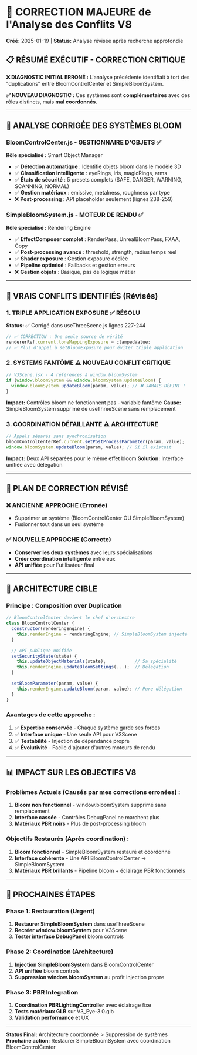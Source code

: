 # 🚨 CORRECTION MAJEURE de l'Analyse des Conflits V8
**Créé:** 2025-01-19 | **Status:** Analyse révisée après recherche approfondie

## 📋 RÉSUMÉ EXÉCUTIF - CORRECTION CRITIQUE

**❌ DIAGNOSTIC INITIAL ERRONÉ :** L'analyse précédente identifiait à tort des "duplications" entre BloomControlCenter et SimpleBloomSystem.

**✅ NOUVEAU DIAGNOSTIC :** Ces systèmes sont **complémentaires** avec des rôles distincts, mais **mal coordonnés**.

---

## 🎯 ANALYSE CORRIGÉE DES SYSTÈMES BLOOM

### **BloomControlCenter.js - GESTIONNAIRE D'OBJETS** ✅
**Rôle spécialisé :** Smart Object Manager
- ✅ **Détection automatique** : Identifie objets bloom dans le modèle 3D
- ✅ **Classification intelligente** : eyeRings, iris, magicRings, arms
- ✅ **États de sécurité** : 5 presets complets (SAFE, DANGER, WARNING, SCANNING, NORMAL)
- ✅ **Gestion matériaux** : emissive, metalness, roughness par type
- ❌ **Post-processing** : API placeholder seulement (lignes 238-259)

### **SimpleBloomSystem.js - MOTEUR DE RENDU** ✅
**Rôle spécialisé :** Rendering Engine
- ✅ **EffectComposer complet** : RenderPass, UnrealBloomPass, FXAA, Copy
- ✅ **Post-processing avancé** : threshold, strength, radius temps réel
- ✅ **Shader exposure** : Gestion exposure dédiée
- ✅ **Pipeline optimisé** : Fallbacks et gestion erreurs
- ❌ **Gestion objets** : Basique, pas de logique métier

---

## 🚨 VRAIS CONFLITS IDENTIFIÉS (Révisés)

### **1. TRIPLE APPLICATION EXPOSURE** ✅ **RÉSOLU**
**Status:** ✅ Corrigé dans useThreeScene.js lignes 227-244
```javascript
// ✅ CORRECTION : Une seule source de vérité
rendererRef.current.toneMappingExposure = clampedValue;
// ✅ Plus d'appel à setBloomExposure pour éviter triple application
```

### **2. SYSTEMS FANTÔME** ⚠️ **NOUVEAU CONFLIT CRITIQUE**
```javascript
// V3Scene.jsx - 4 références à window.bloomSystem
if (window.bloomSystem && window.bloomSystem.updateBloom) {
  window.bloomSystem.updateBloom(param, value); // ❌ JAMAIS DÉFINI !
}
```
**Impact:** Contrôles bloom ne fonctionnent pas - variable fantôme
**Cause:** SimpleBloomSystem supprimé de useThreeScene sans remplacement

### **3. COORDINATION DÉFAILLANTE** ⚠️ **ARCHITECTURE**
```javascript
// Appels séparés sans synchronisation
bloomControlCenterRef.current.setPostProcessParameter(param, value);
window.bloomSystem.updateBloom(param, value); // Si il existait
```
**Impact:** Deux API séparées pour le même effet bloom
**Solution:** Interface unifiée avec délégation

---

## 🔧 PLAN DE CORRECTION RÉVISÉ

### **❌ ANCIENNE APPROCHE (Erronée)**
- Supprimer un système (BloomControlCenter OU SimpleBloomSystem)
- Fusionner tout dans un seul système

### **✅ NOUVELLE APPROCHE (Correcte)**
- **Conserver les deux systèmes** avec leurs spécialisations
- **Créer coordination intelligente** entre eux
- **API unifiée** pour l'utilisateur final

---

## 🎯 ARCHITECTURE CIBLE

### **Principe : Composition over Duplication**
```javascript
// BloomControlCenter devient le chef d'orchestre
class BloomControlCenter {
  constructor(renderingEngine) {
    this.renderEngine = renderingEngine; // SimpleBloomSystem injecté
  }
  
  // API publique unifiée
  setSecurityState(state) {
    this.updateObjectMaterials(state);           // Sa spécialité
    this.renderEngine.updateBloomSettings(...);  // Délégation
  }
  
  setBloomParameter(param, value) {
    this.renderEngine.updateBloom(param, value); // Pure délégation
  }
}
```

### **Avantages de cette approche :**
1. ✅ **Expertise conservée** - Chaque système garde ses forces
2. ✅ **Interface unique** - Une seule API pour V3Scene
3. ✅ **Testabilité** - Injection de dépendance propre
4. ✅ **Évolutivité** - Facile d'ajouter d'autres moteurs de rendu

---

## 📊 IMPACT SUR LES OBJECTIFS V8

### **Problèmes Actuels (Causés par mes corrections erronées) :**
1. **Bloom non fonctionnel** - window.bloomSystem supprimé sans remplacement
2. **Interface cassée** - Contrôles DebugPanel ne marchent plus
3. **Matériaux PBR noirs** - Plus de post-processing bloom

### **Objectifs Restaurés (Après coordination) :**
1. **Bloom fonctionnel** - SimpleBloomSystem restauré et coordonné
2. **Interface cohérente** - Une API BloomControlCenter → SimpleBloomSystem  
3. **Matériaux PBR brillants** - Pipeline bloom + éclairage PBR fonctionnels

---

## 🚀 PROCHAINES ÉTAPES

### **Phase 1: Restauration (Urgent)**
1. **Restaurer SimpleBloomSystem** dans useThreeScene
2. **Recréer window.bloomSystem** pour V3Scene
3. **Tester interface DebugPanel** bloom controls

### **Phase 2: Coordination (Architecture)**
1. **Injection SimpleBloomSystem** dans BloomControlCenter
2. **API unifiée** bloom controls
3. **Suppression window.bloomSystem** au profit injection propre

### **Phase 3: PBR Integration**
1. **Coordination PBRLightingController** avec éclairage fixe
2. **Tests matériaux GLB** sur V3_Eye-3.0.glb
3. **Validation performance** et UX

---

**Status Final:** Architecture coordonnée > Suppression de systèmes
**Prochaine action:** Restaurer SimpleBloomSystem avec coordination BloomControlCenter